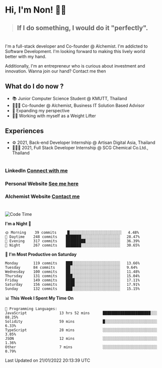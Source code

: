 # Hi, I'm Non! 🖐🏻

> ## If I do something, I would do it "perfectly".

#

I'm a full-stack developer and Co-founder @ Alchemist. I'm addicted to Software Development. I'm looking forward to making this lively world better with my hand.

Additionally, I'm an entrepreneur who is curious about investment and innovation. Wanna join our hand? Contact me then

## What do I do now ?

- 📚 Junior Computer Science Student @ KMUTT, Thailand
- 🧑🏻‍💻 Co-founder @ Alchemist, Business IT Solution Based Advisor
- 🌈 Expanding my perspective
- 🏋🏻 Working with myself as a Weight Lifter

## Experiences

- ⚙️ 2021, Back-end Developer Internship @ Artisan Digital Asia, Thailand
- 🧑🏻‍💻 2021, Full Stack Developer Internship @ SCG Chemical Co.Ltd., Thailand

#

### LinkedIn [Connect with me](https://www.linkedin.com/in/non-nontra/)

### Personal Website [See me here](https://nonnontra.com/)

### Alchemist Website [Contact me](https://alchemist-softwarehouse.co/)

#

<!--START_SECTION:waka-->
![Code Time](http://img.shields.io/badge/Code%20Time-1%2C138%20hrs%202%20mins-blue)

**I'm a Night 🦉** 

```text
🌞 Morning    39 commits     █░░░░░░░░░░░░░░░░░░░░░░░░   4.48% 
🌆 Daytime    248 commits    ███████░░░░░░░░░░░░░░░░░░   28.47% 
🌃 Evening    317 commits    █████████░░░░░░░░░░░░░░░░   36.39% 
🌙 Night      267 commits    ███████░░░░░░░░░░░░░░░░░░   30.65%

```
📅 **I'm Most Productive on Saturday** 

```text
Monday       119 commits    ███░░░░░░░░░░░░░░░░░░░░░░   13.66% 
Tuesday      84 commits     ██░░░░░░░░░░░░░░░░░░░░░░░   9.64% 
Wednesday    100 commits    ██░░░░░░░░░░░░░░░░░░░░░░░   11.48% 
Thursday     131 commits    ███░░░░░░░░░░░░░░░░░░░░░░   15.04% 
Friday       149 commits    ████░░░░░░░░░░░░░░░░░░░░░   17.11% 
Saturday     156 commits    ████░░░░░░░░░░░░░░░░░░░░░   17.91% 
Sunday       132 commits    ███░░░░░░░░░░░░░░░░░░░░░░   15.15%

```


📊 **This Week I Spent My Time On** 

```text
💬 Programming Languages: 
JavaScript               13 hrs 52 mins      ██████████████████████░░░   88.25% 
Solidity                 59 mins             █░░░░░░░░░░░░░░░░░░░░░░░░   6.33% 
TypeScript               28 mins             ░░░░░░░░░░░░░░░░░░░░░░░░░   3.05% 
JSON                     12 mins             ░░░░░░░░░░░░░░░░░░░░░░░░░   1.36% 
Other                    7 mins              ░░░░░░░░░░░░░░░░░░░░░░░░░   0.79%

```


 Last Updated on 21/01/2022 20:13:39 UTC
<!--END_SECTION:waka-->
